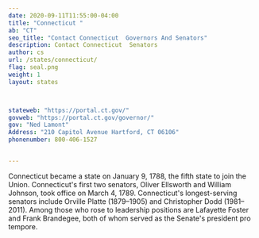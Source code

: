 ```yaml
---
date: 2020-09-11T11:55:00-04:00
title: "Connecticut "
ab: "CT"
seo_title: "Contact Connecticut  Governors And Senators"
description: Contact Connecticut  Senators
author: cs
url: /states/connecticut/
flag: seal.png
weight: 1
layout: states



stateweb: "https://portal.ct.gov/"
govweb: "https://portal.ct.gov/governor/"
gov: "Ned Lamont"
Address: "210 Capitol Avenue Hartford, CT 06106"
phonenumber: 800-406-1527


---
```


Connecticut became a state on January 9, 1788, the fifth state to join the Union. Connecticut's first two senators, Oliver Ellsworth and William Johnson, took office on March 4, 1789. Connecticut's longest-serving senators include Orville Platte (1879–1905) and Christopher Dodd (1981–2011). Among those who rose to leadership positions are Lafayette Foster and Frank Brandegee, both of whom served as the Senate's president pro tempore.